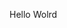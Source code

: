 Hello Wolrd























































































































































































































































































































































































































































































































































































































































































































































































































































































































































































































































































































































































































































































































































































































































































































































































































































































































































































































































































































































































































































































































































































































































































































































































































































































































































































































































































































































































































































































































































































































































































































































































































































































































































































































































































































































































































































































































































































































































































































































































































































































































































































































































































































































































































































































































































































































































































































































